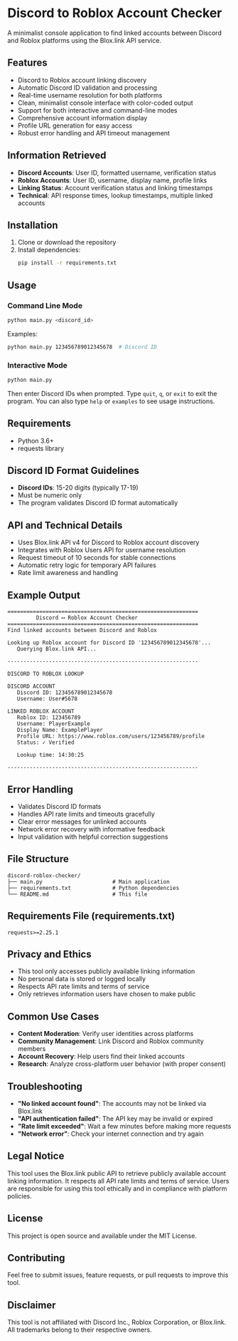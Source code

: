 # Discord to Roblox Account Checker
A minimalist console application to find linked accounts between Discord and Roblox platforms using the Blox.link API service.

## Features
- Discord to Roblox account linking discovery
- Automatic Discord ID validation and processing
- Real-time username resolution for both platforms
- Clean, minimalist console interface with color-coded output
- Support for both interactive and command-line modes
- Comprehensive account information display
- Profile URL generation for easy access
- Robust error handling and API timeout management

## Information Retrieved
- **Discord Accounts**: User ID, formatted username, verification status
- **Roblox Accounts**: User ID, username, display name, profile links
- **Linking Status**: Account verification status and linking timestamps
- **Technical**: API response times, lookup timestamps, multiple linked accounts

## Installation
1. Clone or download the repository
2. Install dependencies:
   ```bash
   pip install -r requirements.txt
   ```

## Usage
### Command Line Mode
```bash
python main.py <discord_id>
```
Examples:
```bash
python main.py 123456789012345678  # Discord ID
```

### Interactive Mode
```bash
python main.py
```
Then enter Discord IDs when prompted. Type `quit`, `q`, or `exit` to exit the program.
You can also type `help` or `examples` to see usage instructions.

## Requirements
- Python 3.6+
- requests library

## Discord ID Format Guidelines
- **Discord IDs**: 15-20 digits (typically 17-19)
- Must be numeric only
- The program validates Discord ID format automatically

## API and Technical Details
- Uses Blox.link API v4 for Discord to Roblox account discovery
- Integrates with Roblox Users API for username resolution
- Request timeout of 10 seconds for stable connections
- Automatic retry logic for temporary API failures
- Rate limit awareness and handling

## Example Output
```
============================================================
         Discord ⟷ Roblox Account Checker
============================================================
Find linked accounts between Discord and Roblox

Looking up Roblox account for Discord ID '123456789012345678'...
   Querying Blox.link API...

------------------------------------------------------------

DISCORD TO ROBLOX LOOKUP

DISCORD ACCOUNT
   Discord ID: 123456789012345678
   Username: User#5678

LINKED ROBLOX ACCOUNT
   Roblox ID: 123456789
   Username: PlayerExample
   Display Name: ExamplePlayer
   Profile URL: https://www.roblox.com/users/123456789/profile
   Status: ✓ Verified

   Lookup time: 14:30:25

------------------------------------------------------------
```

## Error Handling
- Validates Discord ID formats
- Handles API rate limits and timeouts gracefully
- Clear error messages for unlinked accounts
- Network error recovery with informative feedback
- Input validation with helpful correction suggestions

## File Structure
```
discord-roblox-checker/
├── main.py                      # Main application
├── requirements.txt             # Python dependencies
└── README.md                    # This file
```

## Requirements File (requirements.txt)
```
requests>=2.25.1
```

## Privacy and Ethics
- This tool only accesses publicly available linking information
- No personal data is stored or logged locally
- Respects API rate limits and terms of service
- Only retrieves information users have chosen to make public

## Common Use Cases
- **Content Moderation**: Verify user identities across platforms
- **Community Management**: Link Discord and Roblox community members
- **Account Recovery**: Help users find their linked accounts
- **Research**: Analyze cross-platform user behavior (with proper consent)

## Troubleshooting
- **"No linked account found"**: The accounts may not be linked via Blox.link
- **"API authentication failed"**: The API key may be invalid or expired
- **"Rate limit exceeded"**: Wait a few minutes before making more requests
- **"Network error"**: Check your internet connection and try again

## Legal Notice
This tool uses the Blox.link public API to retrieve publicly available account linking information. It respects all API rate limits and terms of service. Users are responsible for using this tool ethically and in compliance with platform policies.

## License
This project is open source and available under the MIT License.

## Contributing
Feel free to submit issues, feature requests, or pull requests to improve this tool.

## Disclaimer

This tool is not affiliated with Discord Inc., Roblox Corporation, or Blox.link. All trademarks belong to their respective owners.

